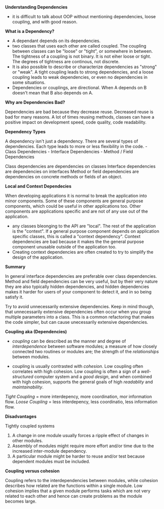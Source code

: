 **Understanding Dependencies**

  - it is difficult to talk about OOP without mentioning dependencies, loose coupling, and with good reason. 

**What is a Dependency?**

  - A dependant depends on its dependencies.
  - two classes that uses each other are called coupled. The coupling between classes can be "loose" or "tight", or somewhere in between. The tightness of a coupling is not binary. It is not eiher loose or tight. The degrees of tightness are continous, not discrete. 
  - It is also possible to describe or characterize dependencies as "strong" or "weak". A tight coupling leads to strong dependencies, and a loose coupling leads to weak dependencies, or even no dependencies in some situations. 
  - Dependencies or couplings, are directional. When A depends on B doesn't mean that B also depends on A.

**Why are Dependencies Bad?**

  Dependencies are bad because they decrease reuse. Decreased reuse is bad for many reasons. A lot of times reusing methods, classes can have a positive impact on development speed, code quality, code readability.

**Dependency Types**

  A dependency isn't just a dependency. There are several types of dependencies. Each type leads to more or less flexibility in the code. 
    - Class Dependencies
    - Interface Dependencies
    - Method / Field Dependencies

  Class dependencies are dependencies on classes
  Interface dependencies are dependencies on interfaces
  Method or field dependencies are dependencies on concrete methods or fields of an object. 

**Local and Context Dependecies**

  When developing applications it is normal to break the application into minor components. Some of these components are general purpose components, which could be useful in other applications too. Other components are applications specific and are not of any use out of the application. 

  - any classes bleonging to the API are "local". The rest of the application is the "context". If a general purpose component depends on application specific classes, this is called a "context dependency". Context dependencies are bad because it makes the the general purpose component unusable outside of the application too. 
  - Creating context dependencies are often created to try to simplify the design of the application. 

**Summary**

  In general interface dependencies are preferable over class dependencies. Method and field dependencies can be very useful, but by their very nature they are also typically hidden dependencies, and hidden dependencies makes it harder for users of your component to detect it, and in so being satisfy it. 

  Try to avoid unnecessarily extensive dependencies. Keep in mind though, that unnecessarily extensive dependencies often occur when you group multiple parameters into a class. This is a common refactoring that makes the code simpler, but can cause unecessarily extensive dependencies. 

**Coupling aka (Dependencies)**

  - *coupling* can be described as the manner and degree of *interdependence* between software modules; a measure of how closely connected two routines or modules are; the strength of the *relationships* between modules.

  - coupling is usually contrasted with *cohesion*. Low coupling often correlates with high cohesion. Low coupling is often a sign of a *well-structured* computer system and a *good design*, and when combined with high cohesion, supports the general goals of high *readablity* and *maintainability*.

  *Tight Coupling* = more interdepency, more coordination, mor information flow.
  *Loose Coupling* = less interdepency, less coordinatio, less information flow.

  **Disadvantages**

  Tightly coupled systems
  1. A change in one module usually forces a ripple effect of changes in other modules.
  2. Assembly of modules might require more effort and/or time due to the increased inter-module dependency. 
  3. A particular module might be harder to reuse and/or test because dependent modules must be included. 

  **Coupling versus cohesion**

  Coupling refers to the interdependencies between modules, while cohesion describes how related are the functions within a single module. Low cohesion implies that a given module performs tasks which are not very related to each other and hence can create problems as the module becomes large.





